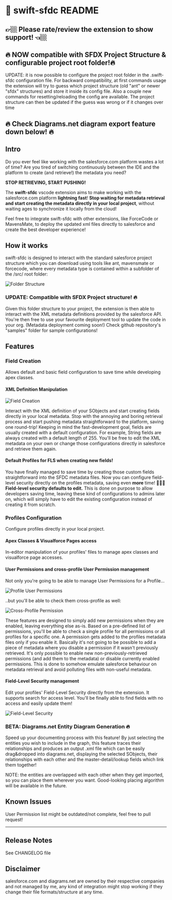 # 💫 swift-sfdc README

## 👉🏼 Please rate/review the extension to show support! 👈🏼 

## 🔥 NOW compatible with SFDX Project Structure & configurable project root folder!🔥

UPDATE: it is now possible to configure the project root folder in the .swift-sfdc configuration file.
For backward compatibility, at first commands usage the extension will try to guess which project structure (old "ant" or newer "sfdx" structures) and store it inside its config file.
Also a couple new commands for resetting/reloading the config are available.
The project structure can then be updated if the guess was wrong or if it changes over time

## 🔥 Check Diagrams.net diagram export feature down below! 🔥
## Intro

Do you ever feel like working with the salesforce.com platform wastes a lot of time?
Are you tired of switching continuously between the IDE and the platform to create (and retrieve!) the metadata you need?

<b>STOP RETRIEVING, START PUSHING!</b>

The <b>swift-sfdc</b> vscode extension aims to make working with the salesforce.com platform <b>lightning fast</b>!
<b>Stop waiting for metadata retrieval and start creating the metadata directly in your local project</b>, without waiting ages to synchronize it locally from the cloud!

Feel free to integrate swift-sfdc with other extensions, like ForceCode or MavensMate, to deploy the updated xml files directly to salesforce and create the best developer experience!

## How it works
swift-sfdc is designed to interact with the standard salesforce project structure which you can download using tools like ant, mavensmate or forcecode, where every metadata type is contained within a subfolder of the /src/ root folder:

![Folder Structure](/images/folder_structure.png)

### UPDATE: Compatible with SFDX Project structure! 🔥

Given this folder structure to your project, the extension is then able to interact with the XML metadata definitions provided by the salesforce API.
You're then free to use your favourite deployment tool to update the code in your org. (Metadata deployment coming soon!)
Check github repository's "samples" folder for sample configurations!

## Features

### Field Creation
Allows default and basic field configuration to save time while developing apex classes.

#### XML Definition Manipulation

![Field Creation](/images/fieldcreation.gif)

Interact with the XML definition of your SObjects and start creating fields directly in your local metadata. Stop with the annoying and boring retrieval process and start pushing metadata straightforward to the platform, saving one round-trip!
Keeping in mind the fast-development goal, fields are usually created with a default configuration. For example, String fields are always created with a default length of 255.
You'll be free to edit the XML metadata on your own or change those configurations directly in salesforce and retrieve them again.

#### Default Profiles for FLS when creating new fields!

You have finally managed to save time by creating those custom fields straightforward into the SFDC metadata files. Now you can configure field-level security directly on the profiles metadata, saving even <b>more</b> time! 🎉🎉🎉
<b>Field-level security defaults to edit.</b> This is done on purpose to allow developers saving time, leaving these kind of configurations to admins later on, which will simply have to edit the existing configuration instead of creating it from scratch.

### Profiles Configuration

Configure profiles directly in your local project.

#### Apex Classes & Visualforce Pages access

In-editor manipulation of your profiles' files to manage apex classes and visualforce page accesses.

#### User Permissions and cross-profile User Permission management

Not only you're going to be able to manage User Permissions for a Profile...

![Profile User Permissions](/images/user_single.png)

..but you'll be able to check them cross-profile as well:

![Cross-Profile Permission](/images/user_cross.png)

These features are designed to simply add new permissions when they are enabled, leaving everything else as-is.
Based on a pre-defined list of permissions, you'll be able to check a single profile for all permissions or all profiles for a specific one.
A permission gets added to the profiles metadata files only if you enable it.
Basically it's not going to be possible to add a piece of metadata where you disable a permission if it wasn't previously retrieved.
It's only possible to enable new non-previously-retrieved permissions (and add them to the metadata) or disable currently enabled permissions.
This is done to somehow emulate salesforce behaviour on metadata retrieval and avoid polluting files with non-useful metadata.

#### Field-Level Security management

Edit your profiles' Field-Level Security directly from the extension. It supports search for access level. You'll be finally able to find fields with no access and easily update them!

![Field-Level Security](/images/fls_mgmt.png)

### BETA: Diagrams.net Entity Diagram Generation 🔥

Speed up your documenting process with this feature!
By just selecting the entities you wish to include in the graph, this feature traces their relationships and produces an output .xml file which can be easily drag&dropped into diagrams.net, displaying the selected SObjects, their relationships with each other and the master-detail/lookup fields which link them together!

NOTE: the entities are overlapped with each other when they get imported, so you can place them wherever you want. Good-looking placing algorithm will be available in the future.

## Known Issues

User Permission list might be outdated/not complete, feel free to pull request!

---------------------------------------------------------------------------------------------------------------

## Release Notes

See CHANGELOG file

## Disclaimer
salesforce.com and diagrams.net are owned by their respective companies and not managed by me, any kind of integration might stop working if they change their file formats/structure at any time.